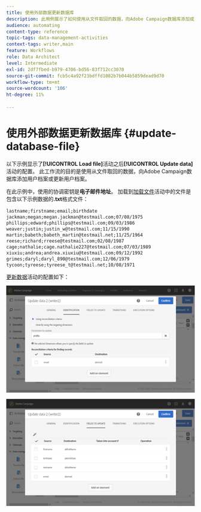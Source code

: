 ```yaml
---
title: 使用外部数据更新数据库
description: 此用例展示了如何使用从文件取回的数据，向Adobe Campaign数据库添加或更新用户档案。
audience: automating
content-type: reference
topic-tags: data-management-activities
context-tags: writer,main
feature: Workflows
role: Data Architect
level: Intermediate
exl-id: 2df7fbed-b979-4706-bd56-83f712cc3070
source-git-commit: fcb5c4a92f23bdffd1082b7b044b5859dead9d70
workflow-type: tm+mt
source-wordcount: '106'
ht-degree: 11%

---
```


# 使用外部数据更新数据库 {#update-database-file}

以下示例显示了&#x200B;**[!UICONTROL Load file]**&#x200B;活动之后&#x200B;**[!UICONTROL Update data]**&#x200B;活动的配置。 此工作流的目的是使用从文件取回的数据，向Adobe Campaign数据库添加用户档案或更新用户档案。

在此示例中，使用的协调密钥是&#x200B;**电子邮件地址**。 加载到[加载文件](../../automating/using/load-file.md)活动中的文件是包含以下示例数据的&#x200B;**.txt**&#x200B;格式文件：

```
lastname;firstname;email;birthdate
jackman;megan;megan.jackman@testmail.com;07/08/1975
phillips;edward;phillips@testmail.com;09/03/1986
weaver;justin;justin_w@testmail.com;11/15/1990
martin;babeth;babeth_martin@testmail.net;11/25/1964
reese;richard;rreese@testmail.com;02/08/1987
cage;nathalie;cage.nathalie227@testmail.com;07/03/1989
xiuxiu;andrea;andrea.xiuxiu@testmail.com;09/12/1992
grimes;daryl;daryl_890@testmail.com;12/06/1979
tycoon;tyreese;tyreese_t@testmail.net;10/08/1971
```

[更新数据](../../automating/using/update-data.md)活动的配置如下：

![](assets/deduplication_example2_writer1.png)

![](assets/deduplication_example2_writer2.png)
